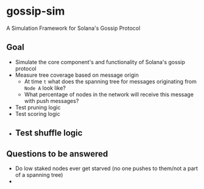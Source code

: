 # gossip-sim
A Simulation Framework for Solana's Gossip Protocol

## Goal
- Simulate the core component's and functionality of Solana's gossip protocol
- Measure tree coverage based on message origin
    - At time `t` what does the spanning tree for messages originating from `Node A` look like?
    - What percentage of nodes in the network will receive this message with push messages?
- Test pruning logic
- Test scoring logic
- Test shuffle logic
    - 

## Questions to be answered
- Do low staked nodes ever get starved (no one pushes to them/not a part of a spanning tree)
- 
